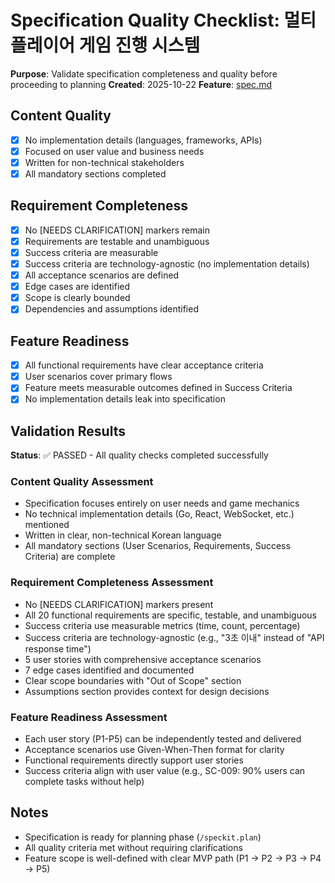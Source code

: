 # Specification Quality Checklist: 멀티플레이어 게임 진행 시스템

**Purpose**: Validate specification completeness and quality before proceeding to planning
**Created**: 2025-10-22
**Feature**: [spec.md](../spec.md)

## Content Quality

- [x] No implementation details (languages, frameworks, APIs)
- [x] Focused on user value and business needs
- [x] Written for non-technical stakeholders
- [x] All mandatory sections completed

## Requirement Completeness

- [x] No [NEEDS CLARIFICATION] markers remain
- [x] Requirements are testable and unambiguous
- [x] Success criteria are measurable
- [x] Success criteria are technology-agnostic (no implementation details)
- [x] All acceptance scenarios are defined
- [x] Edge cases are identified
- [x] Scope is clearly bounded
- [x] Dependencies and assumptions identified

## Feature Readiness

- [x] All functional requirements have clear acceptance criteria
- [x] User scenarios cover primary flows
- [x] Feature meets measurable outcomes defined in Success Criteria
- [x] No implementation details leak into specification

## Validation Results

**Status**: ✅ PASSED - All quality checks completed successfully

### Content Quality Assessment
- Specification focuses entirely on user needs and game mechanics
- No technical implementation details (Go, React, WebSocket, etc.) mentioned
- Written in clear, non-technical Korean language
- All mandatory sections (User Scenarios, Requirements, Success Criteria) are complete

### Requirement Completeness Assessment
- No [NEEDS CLARIFICATION] markers present
- All 20 functional requirements are specific, testable, and unambiguous
- Success criteria use measurable metrics (time, count, percentage)
- Success criteria are technology-agnostic (e.g., "3초 이내" instead of "API response time")
- 5 user stories with comprehensive acceptance scenarios
- 7 edge cases identified and documented
- Clear scope boundaries with "Out of Scope" section
- Assumptions section provides context for design decisions

### Feature Readiness Assessment
- Each user story (P1-P5) can be independently tested and delivered
- Acceptance scenarios use Given-When-Then format for clarity
- Functional requirements directly support user stories
- Success criteria align with user value (e.g., SC-009: 90% users can complete tasks without help)

## Notes

- Specification is ready for planning phase (`/speckit.plan`)
- All quality criteria met without requiring clarifications
- Feature scope is well-defined with clear MVP path (P1 → P2 → P3 → P4 → P5)
